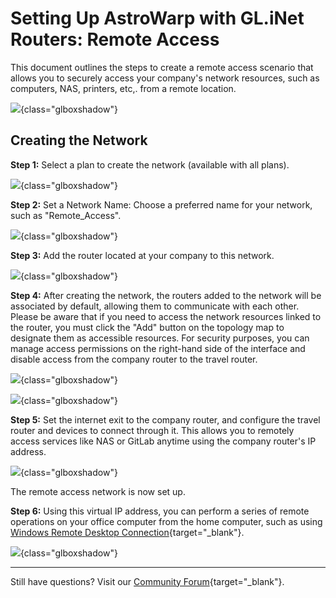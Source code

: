 # Setting Up AstroWarp with GL.iNet Routers: Remote Access

This document outlines the steps to create a remote access scenario that allows you to securely access your company's network resources, such as computers, NAS, printers, etc,. from a remote location.

![](https://static.gl-inet.com/docs/astrowarp/tutorials/remote_access/1.png){class="glboxshadow"}

## Creating the Network

**Step 1:** Select a plan to create the network (available with all plans).

![](https://static.gl-inet.com/docs/astrowarp/quick_start/10.png){class="glboxshadow"}

**Step 2:** Set a Network Name: Choose a preferred name for your network, such as "Remote_Access".

![](https://static.gl-inet.com/docs/astrowarp/tutorials/remote_access/3.png){class="glboxshadow"}

**Step 3:** Add the router located at your company to this network.

![](https://static.gl-inet.com/docs/astrowarp/quick_start/10.png){class="glboxshadow"}

**Step 4:** After creating the network, the routers added to the network will be associated by default, allowing them to communicate with each other. Please be aware that if you need to access the network resources linked to the router, you must click the "Add" button on the topology map to designate them as accessible resources. For security purposes, you can manage access permissions on the right-hand side of the interface and disable access from the company router to the travel router.

![](https://static.gl-inet.com/docs/astrowarp/tutorials/remote_access/5.png){class="glboxshadow"}

![](https://static.gl-inet.com/docs/astrowarp/tutorials/remote_access/6.png){class="glboxshadow"}

**Step 5:** Set the internet exit to the company router, and configure the travel router and devices to connect through it. This allows you to remotely access services like NAS or GitLab anytime using the company router's IP address.

![](https://static.gl-inet.com/docs/astrowarp/tutorials/remote_access/7.png){class="glboxshadow"}

The remote access network is now set up.

**Step 6:** Using this virtual IP address, you can perform a series of remote operations on your office computer from the home computer, such as using [Windows Remote Desktop Connection](https://support.microsoft.com/en-us/windows/how-to-use-remote-desktop-5fe128d5-8fb1-7a23-3b8a-41e636865e8c#ID0EDD=Windows_10){target="_blank"}.

![](https://static.gl-inet.com/docs/astrowarp/tutorials/remote_access/8.png){class="glboxshadow"}

___

Still have questions? Visit our [Community Forum](https://forum.gl-inet.com){target="_blank"}.